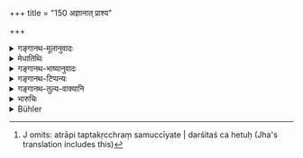 +++
title = "150 अज्ञानात् प्राश्य"

+++

<details><summary>गङ्गानथ-मूलानुवादः</summary>

The three twice-born castes, who have unwittingly swallowed ordure or urine, or anything that has been in contact with wine, are liable to re-initiation.—(150)
</details>

<details><summary>मेधातिथिः</summary>

**विण्मूत्र**ग्रहणं रेतस उपलक्षणार्थम् । स्मृत्यन्तरे "पुरीषकुणपरेतसां प्राशने चैवम्" (ग्ध् २३.३) इति । किंजातीयविण्मूत्रपाशन एतत् । मनुष्याणाम् एव । अन्येषां तु वक्ष्यामः । अत्रापि तप्तकृच्छ्रं समुच्चीयते । दर्शितश् च हेतुः[^२३४] । **द्विजातय** इति विवक्षितं । शूद्रस्यान्यद् वक्ष्यामः । **अज्ञानाद्** इत्य् अनुवादः । को हि ज्ञात्वा विण्मूत्रम् अश्नीयात् । यथा मद्यपान एतद् एवोक्तम् "मद्यं भुक्त्वा चरेत् कृच्छ्रम्" इति, यदि तु संस्करो भवति तदा वचनात् तुल्यम् एव ॥ ११.१५० ॥


[^२३४]:
     J omits: atrāpi taptakṛcchraṃ samuccīyate | darśitaś ca hetuḥ (Jha's translation includes this)
</details>

<details><summary>गङ्गानथ-भाष्यानुवादः</summary>

‘*Ordure or wine*’—is meant to include *semen* also; since we read in another Smṛti—‘This same expiation applies to the case of the eating of ordure, stenching corpse *and semen*.’

“Whose *ordure* and *urine* are meant here?”

Of men; the ease of those of other animals we shall deal with later on.

In connection with this offence also, the ‘*Tapta* - *Kṛcchra*’ has to be combined with what is here laid down; reasons for which have been already explained above.

Stress is meant to be laid upon the term ‘*twice-born*’; since another expiation for Śūdras is going to be laid down later on.

‘*Unwittingly*.’—This is only a reiteration; who is there who would swallow ordure or urine *intentionally*?

Further, in connection with the (intentional) drinking of intoxicants, it has been laid down that ‘having partaken of an intoxicant, one should perform the ‘*Kṛcchra*’; so that if Initiation were the only expiation meant for the *intentional* swallowing of ordure and urine, the text would imply that both (eating of ordure and drinking of an intoxicant) stand on the same footing (which is absurd).
</details>

<details><summary>गङ्गानथ-टिप्पन्यः</summary>

This verse is quoted in *Mitākṣarā* (3.254), as referring to eases where the twice-born eats *dry* grain which has come into contact with liquor;—in *Aparārka* (p. 1074), where ‘*surāsaṃspṛṣṭam*’ is explained as ‘that in which the taste of liquor is absent *e.g*. water contained in a vessel which had contained liquor; the eating of what bears the taste of liquor being as bad as the drinking of liquor itself; it adds that here also the re-initiation is to *follow* the prescribed expiatory rites;—again on p. 1164;—in *Nirṇayasindhu* (p. 191) in
*Vidhānapārijāta* (p. 488);—in *Vīramitrodaya* (Saṃskāra p. 545);—in
*Parāśaramādhava* (Prāyaścitta p. 298);—in *Prāyaścittaviveka* (p.
104);—and in *Saṃskāraratnamālā* (p. 279), which says that the ‘*punaḥ saṃskāra*,’ is always to be preceded by the performance of the
*Tapta-Kṛcchra*.
</details>

<details><summary>गङ्गानथ-तुल्य-वाक्यानि</summary>

*Gautama* (23.3).—‘The *Taptakṛcchra* penance should be performed for
swallowing urine, excrements or semen.’

*Vaśiṣṭha* (20.20).—‘The *Kṛcchra* and th e *Atikṛcchra* are prescribed
for swallowing excrements, urine and semen.’

*Viṣṇu* (51.2).—‘If a man has tasted any of the bodily excretions, or of
intoxicating drinks, he must perform the *Cāndrāyaṇa* penance.’

*Yājñavalkya* (3.255).—‘On unwittingly drinking semen, excreta or urine,
the three twice-born castes have to undergo initiation a second time.’

*Parāśara* (11.4).—‘One who has eaten excreta or urine should, for his
purification, perform the *Prājāpatya* penance, and then bathe with and drink the five bovine products.’

Do. (12.1).—‘The Brāhmaṇa who has eaten defiled food, or semen or beef or the food of a Cāṇḍāla, he should perform the *Kṛcchra-Cāndrāyaṇa*.’
</details>

<details><summary>भारुचिः</summary>

सुरासंस्पृष्टं चसति रसग्रहणे विज्ञेयम् । एतस्मिन् व्यभिचारे पुनः संस्कारः द्विजातीनां स्मृत्यन्तरसामर्थ्याच् च सतप्तकृच्छ्रः । तथा च गौतमीयम् अत्रोपसंहरणीयम् (?)- "मूत्रपुरीषरेतसां च प्राशने" (ग्ध् २३.३) इति एतत् । एवं च सति तप्तकृच्छ्रपुनःसंस्कारौ समुच्चितौ प्रायश्चित्तम्, न पुनः संस्कारमात्रम् । अत्यन्तलघुत्वाद्, इहापि च "मत्या भुक्त्वाचरेत् कृच्छ्रं रेतो विण्मूत्रम् एव च" इत्य् उक्तम् अभोज्यप्रकरणे । अत ब्रूयात् तत्र मतिपान उक्तो मूत्रादीनां कृच्छ्रः, इह त्व् अमत्येति । सत्यम् एतत्, कल्पान्तरत्वात् तु सप्रत्ययाप्रत्ययव्यतिक्रमयोर् अविरोध इति । पुनःसंस्कारगर्हणाच् च सर्वस्मिंस् तद्धर्मे प्राप्त इदं नियमार्थम् आरभ्यते ॥ ११.१४९ ॥
</details>

<details><summary>Bühler</summary>

151	(Men of) the three twice-born castes who have unintentionally swallowed ordure or urine, or anything that has touched Sura, must be initiated again.
</details>
